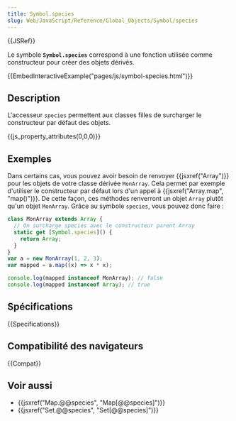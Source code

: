 ```yaml
---
title: Symbol.species
slug: Web/JavaScript/Reference/Global_Objects/Symbol/species
---
```


{{JSRef}}

Le symbole **`Symbol.species`** correspond à une fonction utilisée comme constructeur pour créer des objets dérivés.

{{EmbedInteractiveExample("pages/js/symbol-species.html")}}

## Description

L'accesseur `species` permettent aux classes filles de surcharger le constructeur par défaut des objets.

{{js_property_attributes(0,0,0)}}

## Exemples

Dans certains cas, vous pouvez avoir besoin de renvoyer {{jsxref("Array")}} pour les objets de votre classe dérivée `MonArray`. Cela permet par exemple d'utiliser le constructeur par défaut lors d'un appel à {{jsxref("Array.map", "map()")}}. De cette façon, ces méthodes renverront un objet `Array` plutôt qu'un objet `MonArray`. Grâce au symbole `species`, vous pouvez donc faire :

```js
class MonArray extends Array {
  // On surcharge species avec le constructeur parent Array
  static get [Symbol.species]() {
    return Array;
  }
}
var a = new MonArray(1, 2, 3);
var mapped = a.map((x) => x * x);

console.log(mapped instanceof MonArray); // false
console.log(mapped instanceof Array); // true
```

## Spécifications

{{Specifications}}

## Compatibilité des navigateurs

{{Compat}}

## Voir aussi

- {{jsxref("Map.@@species", "Map[@@species]")}}
- {{jsxref("Set.@@species", "Set[@@species]")}}
